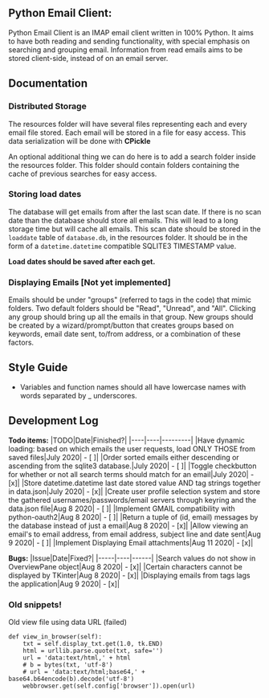 ## Python Email Client:
Python Email Client is an IMAP email client written in 100% Python. It aims to have both reading and sending functionality, with special emphasis on searching and grouping email. Information from read emails aims to be stored client-side, instead of on an email server.

## Documentation

### Distributed Storage

The resources folder will have several files representing each and every email file stored. Each email will be stored in a file for easy access. This data serialization will be done with **CPickle**

An optional additional thing we can do here is to add a search folder inside the resources folder. This folder should contain folders containing the cache of previous searches for easy access.

### Storing load dates

The database will get emails from after the last scan date. If there is no scan date than the database should store all emails. This will lead to a long storage time but will cache all emails. This scan date should be stored in the `loaddate` table of `database.db`, in the resources folder. It should be in the form of a `datetime.datetime` compatible SQLITE3 TIMESTAMP value.

**Load dates should be saved after each get.**

### Displaying Emails [Not yet implemented]

Emails should be under "groups" (referred to tags in the code) that mimic folders. Two default folders should be "Read", "Unread", and "All". Clicking any group should bring up all the emails in that group. New groups should be created by a wizard/prompt/button that creates groups based on keywords, email date sent, to/from address, or a combination of these factors.

## Style Guide

* Variables and function names should all have lowercase names with words separated by _ underscores.

## Development Log

**Todo items:**
|TODO|Date|Finished?|
|----|----|---------|
|Have dynamic loading: based on which emails the user requests, load ONLY THOSE from saved files|July 2020| - [ ]|
|Order sorted emails either descending or ascending from the sqlite3 database.|July 2020| - [ ]|
|Toggle checkbutton for whether or not all search terms should match for an email|July 2020| - [x]|
|Store datetime.datetime last date stored value AND tag strings together in data.json|July 2020| - [x]|
|Create user profile selection system and store the gathered usernames/passwords/email servers through keyring and the data.json file|Aug 8 2020| - [ ]|
|Implement GMAIL compatibility with python-oauth2|Aug 8 2020| - [ ]|
|Return a tuple of (id, email) messages by the database instead of just a email|Aug 8 2020| - [x]|
|Allow viewing an email's to email address, from email address, subject line and date sent|Aug 9 2020| - [ ]|
|Implement Displaying Email attachments|Aug 11 2020| - [x]|

**Bugs:**
|Issue|Date|Fixed?|
|-----|----|------|
|Search values do not show in OverviewPane object|Aug 8 2020| - [x]|
|Certain characters cannot be displayed by TKinter|Aug 8 2020| - [x]|
|Displaying emails from tags lags the application|Aug 9 2020| - [x]|

### Old snippets!

Old view file using data URL (failed)

    def view_in_browser(self):
        txt = self.display_txt.get(1.0, tk.END)
        html = urllib.parse.quote(txt, safe='')
        url = 'data:text/html,' + html
        # b = bytes(txt, 'utf-8')
        # url = 'data:text/html;base64,' + base64.b64encode(b).decode('utf-8')
        webbrowser.get(self.config['browser']).open(url)
